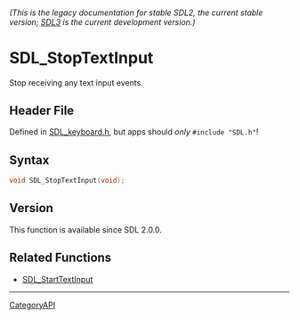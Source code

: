 ###### (This is the legacy documentation for stable SDL2, the current stable version; [SDL3](https://wiki.libsdl.org/SDL3/) is the current development version.)
# SDL_StopTextInput

Stop receiving any text input events.

## Header File

Defined in [SDL_keyboard.h](https://github.com/libsdl-org/SDL/blob/SDL2/include/SDL_keyboard.h), but apps should _only_ `#include "SDL.h"`!

## Syntax

```c
void SDL_StopTextInput(void);

```

## Version

This function is available since SDL 2.0.0.

## Related Functions

* [SDL_StartTextInput](SDL_StartTextInput)

----
[CategoryAPI](CategoryAPI)

